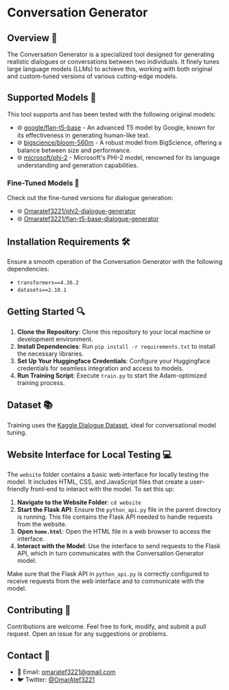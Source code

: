 # Conversation Generator

## Overview 🌟
The Conversation Generator is a specialized tool designed for generating realistic dialogues or conversations between two individuals. It finely tunes large language models (LLMs) to achieve this, working with both original and custom-tuned versions of various cutting-edge models.

## Supported Models 🚀
This tool supports and has been tested with the following original models:
- 🌐 [google/flan-t5-base](https://huggingface.co/google/flan-t5-base) - An advanced T5 model by Google, known for its effectiveness in generating human-like text.
- 🌐 [bigscience/bloom-560m](https://huggingface.co/bigscience/bloom-560m) - A robust model from BigScience, offering a balance between size and performance.
- 🌐 [microsoft/phi-2](https://huggingface.co/microsoft/phi-2) - Microsoft's PHI-2 model, renowned for its language understanding and generation capabilities.

### Fine-Tuned Models 🎯
Check out the fine-tuned versions for dialogue generation:
- 🌐 [Omaratef3221/phi2-dialogue-generator](https://huggingface.co/Omaratef3221/phi2-dialogue-generator)
- 🌐 [Omaratef3221/flan-t5-base-dialogue-generator](https://huggingface.co/Omaratef3221/flan-t5-base-dialogue-generator)

## Installation Requirements 🛠️
Ensure a smooth operation of the Conversation Generator with the following dependencies:
- `transformers==4.36.2`
- `datasets==2.10.1`

## Getting Started 🔍
1. **Clone the Repository**: Clone this repository to your local machine or development environment.
2. **Install Dependencies**: Run `pip install -r requirements.txt` to install the necessary libraries.
3. **Set Up Your Huggingface Credentials**: Configure your Huggingface credentials for seamless integration and access to models.
4. **Run Training Script**: Execute `train.py` to start the Adam-optimized training process.

## Dataset 📚
Training uses the [Kaggle Dialogue Dataset](https://www.kaggle.com/datasets/sukalp1899/dialog-summarization), ideal for conversational model tuning.

## Website Interface for Local Testing 💻
The `website` folder contains a basic web interface for locally testing the model. It includes HTML, CSS, and JavaScript files that create a user-friendly front-end to interact with the model. To set this up:

1. **Navigate to the Website Folder**: `cd website`
2. **Start the Flask API**: Ensure the `python_api.py` file in the parent directory is running. This file contains the Flask API needed to handle requests from the website.
3. **Open `home.html`**: Open the HTML file in a web browser to access the interface.
4. **Interact with the Model**: Use the interface to send requests to the Flask API, which in turn communicates with the Conversation Generator model.

Make sure that the Flask API in `python_api.py` is correctly configured to receive requests from the web interface and to communicate with the model.

## Contributing 🤝
Contributions are welcome. Feel free to fork, modify, and submit a pull request. Open an issue for any suggestions or problems.

## Contact 📩
- 📧 Email: [omaratef3221@gmail.com](mailto:omaratef3221@gmail.com)
- 🐦 Twitter: [@OmarAtef3221](https://twitter.com/OmarAtef3221)
